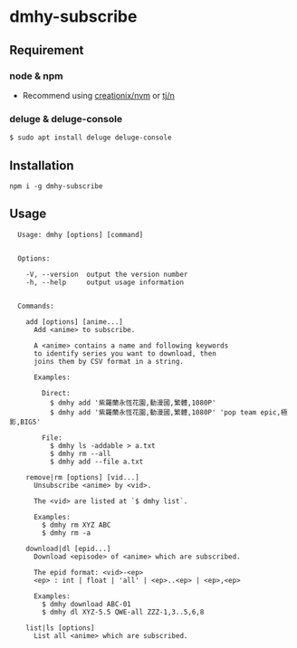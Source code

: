 # dmhy-subscribe


## Requirement

### node & npm
- Recommend using [creationix/nvm](https://github.com/creationix/nvm)
 or [tj/n](https://github.com/tj/n)

### deluge & deluge-console

```
$ sudo apt install deluge deluge-console
```

## Installation

```
npm i -g dmhy-subscribe
```

## Usage

```
  Usage: dmhy [options] [command]


  Options:

    -V, --version  output the version number
    -h, --help     output usage information


  Commands:

    add [options] [anime...]
      Add <anime> to subscribe.

      A <anime> contains a name and following keywords
      to identify series you want to download, then
      joins them by CSV format in a string.

      Examples:

        Direct:
          $ dmhy add '紫羅蘭永恆花園,動漫國,繁體,1080P'
          $ dmhy add '紫羅蘭永恆花園,動漫國,繁體,1080P' 'pop team epic,極影,BIG5'

        File:
          $ dmhy ls -addable > a.txt
          $ dmhy rm --all
          $ dmhy add --file a.txt

    remove|rm [options] [vid...]
      Unsubscribe <anime> by <vid>.

      The <vid> are listed at `$ dmhy list`.

      Examples:
        $ dmhy rm XYZ ABC
        $ dmhy rm -a

    download|dl [epid...]
      Download <episode> of <anime> which are subscribed.

      The epid format: <vid>-<ep>
      <ep> : int | float | 'all' | <ep>..<ep> | <ep>,<ep>

      Examples:
        $ dmhy download ABC-01
        $ dmhy dl XYZ-5.5 QWE-all ZZZ-1,3..5,6,8

    list|ls [options]
      List all <anime> which are subscribed.
```
